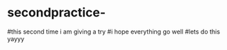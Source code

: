 # secondpractice-
#this second time i am giving a try
#i hope everything go well
#lets do this yayyy
